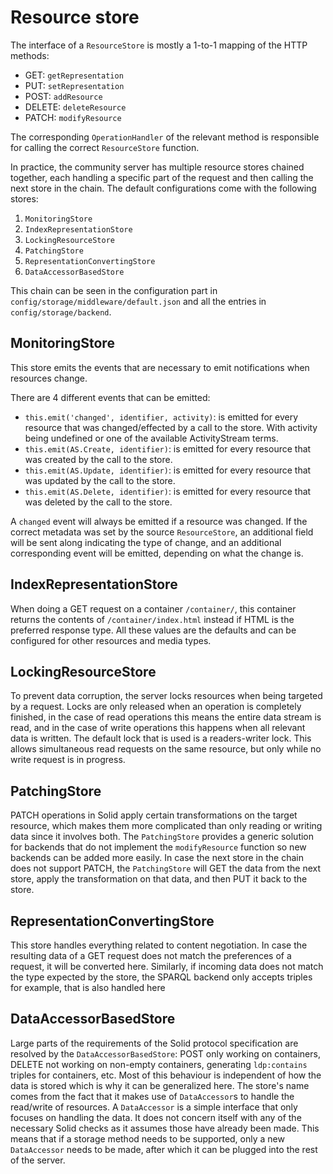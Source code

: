 # Resource store

The interface of a `ResourceStore` is mostly a 1-to-1 mapping of the HTTP methods:

* GET: `getRepresentation`
* PUT: `setRepresentation`
* POST: `addResource`
* DELETE: `deleteResource`
* PATCH: `modifyResource`

The corresponding `OperationHandler` of the relevant method
is responsible for calling the correct `ResourceStore` function.

In practice, the community server has multiple resource stores chained together,
each handling a specific part of the request and then calling the next store in the chain.
The default configurations come with the following stores:

1. `MonitoringStore`
2. `IndexRepresentationStore`
3. `LockingResourceStore`
4. `PatchingStore`
5. `RepresentationConvertingStore`
6. `DataAccessorBasedStore`

This chain can be seen in the configuration part in `config/storage/middleware/default.json`
and all the entries in `config/storage/backend`.

## MonitoringStore

This store emits the events that are necessary to emit notifications when resources change.

There are 4 different events that can be emitted:

*   `this.emit('changed', identifier, activity)`: is emitted for every resource that was changed/effected by a call to the store.
  With activity being undefined or one of the available ActivityStream terms.
*   `this.emit(AS.Create, identifier)`: is emitted for every resource that was created by the call to the store.
*   `this.emit(AS.Update, identifier)`: is emitted for every resource that was updated by the call to the store.
*   `this.emit(AS.Delete, identifier)`: is emitted for every resource that was deleted by the call to the store.

A `changed` event will always be emitted if a resource was changed.
If the correct metadata was set by the source `ResourceStore`, an additional field will be sent along indicating the type of change,
and an additional corresponding event will be emitted, depending on what the change is.

## IndexRepresentationStore

When doing a GET request on a container `/container/`,
this container returns the contents of `/container/index.html` instead if HTML is the preferred response type.
All these values are the defaults and can be configured for other resources and media types.

## LockingResourceStore

To prevent data corruption, the server locks resources when being targeted by a request.
Locks are only released when an operation is completely finished,
in the case of read operations this means the entire data stream is read,
and in the case of write operations this happens when all relevant data is written.
The default lock that is used is a readers-writer lock.
This allows simultaneous read requests on the same resource,
but only while no write request is in progress.

## PatchingStore

PATCH operations in Solid apply certain transformations on the target resource,
which makes them more complicated than only reading or writing data since it involves both.
The `PatchingStore` provides a generic solution for backends that do not implement the `modifyResource` function
so new backends can be added more easily.
In case the next store in the chain does not support PATCH,
the `PatchingStore` will GET the data from the next store,
apply the transformation on that data,
and then PUT it back to the store.

## RepresentationConvertingStore

This store handles everything related to content negotiation.
In case the resulting data of a GET request does not match the preferences of a request,
it will be converted here.
Similarly, if incoming data does not match the type expected by the store,
the SPARQL backend only accepts triples for example,
that is also handled here

## DataAccessorBasedStore

Large parts of the requirements of the Solid protocol specification are resolved by the `DataAccessorBasedStore`:
POST only working on containers, DELETE not working on non-empty containers,
generating `ldp:contains` triples for containers, etc.
Most of this behaviour is independent of how the data is stored which is why it can be generalized here.
The store's name comes from the fact that it makes use of `DataAccessor`s to handle the read/write of resources.
A `DataAccessor` is a simple interface that only focuses on handling the data.
It does not concern itself with any of the necessary Solid checks as it assumes those have already been made.
This means that if a storage method needs to be supported, only a new `DataAccessor` needs to be made,
after which it can be plugged into the rest of the server.
